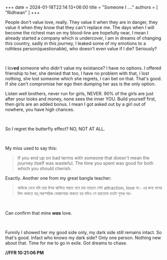 +++ 
date = 2024-01-18T22:14:13+06:00
title = "Someone I ...."
authors = [ "Ridhwan" ]
+++

People don't value love, really. They value it when they are in danger, they value it when they know that they can't replace me. The days when I will become the richest man on my blood-line are hopefully near, I mean I already started a company which is undercover, I am in dreams of changing this country, sadly in this journey, I leaked some of my emotions to a ruthless person(questionable), who doesn't even value if I die? Seriously?

<br>

I lov**ed** someone who didn't value my existance? I have no options. I offered frienship to her, she denied that too, I have no problem with that, I lost nothing, she lost someone which she regrets, I can bet on that. That's good. If she can't compromise her ego then dumping her ass is the only option.

Listen well brothers, never run for girls, NEVER. 90% of the girls are just after your looks and money, none sees the inner YOU. Build yourself first, then girls are an added bonus. I mean I got asked out by a girl out of nowhere, you have high chances.

<br>

So I regret the butterfly effect? NO, NOT AT ALL.

<br>

My miss used to say this:

>If you end up on bad terms with someone that doesn't mean the journey itself was wasteful. The time you spent was good for both which you should cherish.

Exactly. Another one from my great bangla teacher:

>কাউকে দেখে যদি তার উপর ঝাপিয়ে পরতে মনে চায় তাহলে সেটা attraction, love না। এর জন্য মনের মিল থাকতে হয়,পারস্পরিক বোঝাপোরা থাকতে হয় যদিও সে হয়তোবা ততটা সুন্দর নয়-

<br>

Can confirm that mine ***was*** love.

<br>

Funnily I showed her my good side only, my dark side still remains intact. So that's good. Infact who knows my dark side? Only one person. Nothing new about that. Time for me to go in exile. Got dreams to chase.

**//FFR 10:21:06 PM**
